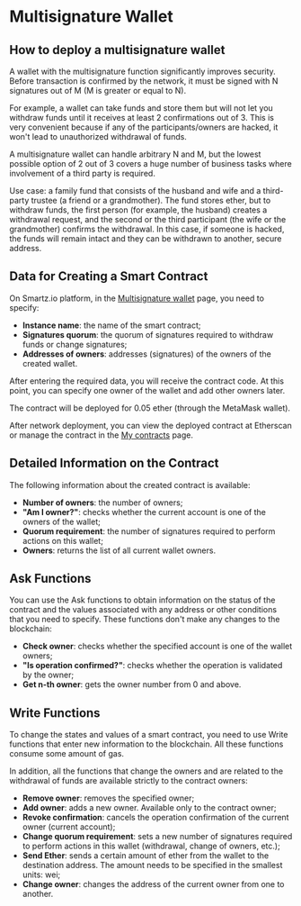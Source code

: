 # Multisignature Wallet
## How to deploy a multisignature wallet

A wallet with the multisignature function significantly improves security. Before transaction is confirmed by the network, it must be signed with N signatures out of M (M is greater or equal to N).

For example, a wallet can take funds and store them but will not let you withdraw funds until it receives at least 2 confirmations out of 3. This is very convenient because if any of the participants/owners are hacked, it won't lead to unauthorized withdrawal of funds.

A multisignature wallet can handle arbitrary N and M, but the lowest possible option of 2 out of 3 covers a huge number of business tasks where involvement of a third party is required.

Use case: a family fund that consists of the husband and wife and a third-party trustee (a friend or a grandmother). The fund stores ether, but to withdraw funds, the first person (for example, the husband) creates a withdrawal request, and the second or the third participant (the wife or the grandmother) confirms the withdrawal. In this case, if someone is hacked, the funds will remain intact and they can be withdrawn to another, secure address.

## Data for Creating a Smart Contract

On Smartz.io platform, in the [Multisignature wallet](https://smartz.io/deploy/5aaa7aa2ab3d71000bd0c69f) page, you need to specify:

* **Instance name**: the name of the smart contract;
* **Signatures quorum**: the quorum of signatures required to withdraw funds or change signatures;
* **Addresses of owners**: addresses (signatures) of the owners of the created wallet.

After entering the required data, you will receive the contract code. At this point, you can specify one owner of the wallet and add other owners later.

The contract will be deployed for 0.05 ether (through the MetaMask wallet).

After network deployment, you can view the deployed contract at Etherscan or manage the contract in the [My contracts](https://smartz.io/deploy/5aaa7aa2ab3d71000bd0c69f) page.

## Detailed Information on the Contract

The following information about the created contract is available:

* **Number of owners**: the number of owners;
* **"Am I owner?"**: checks whether the current account is one of the owners of the wallet;
* **Quorum requirement**: the number of signatures required to perform actions on this wallet;
* **Owners**: returns the list of all current wallet owners.

## Ask Functions

You can use the Ask functions to obtain information on the status of the contract and the values associated with any address or other conditions that you need to specify. These functions don't make any changes to the blockchain:

* **Check owner**: checks whether the specified account is one of the wallet owners;
* **"Is operation confirmed?"**: checks whether the operation is validated by the owner;
* **Get n-th owner**: gets the owner number from 0 and above.

## Write Functions

To change the states and values of a smart contract, you need to use Write functions that enter new information to the blockchain. All these functions consume some amount of gas.

In addition, all the functions that change the owners and are related to the withdrawal of funds are available strictly to the contract owners:

* **Remove owner**: removes the specified owner;
* **Add owner**: adds a new owner. Available only to the contract owner;
* **Revoke confirmation**: cancels the operation confirmation of the current owner (current account);
* **Change quorum requirement**: sets a new number of signatures required to perform actions in this wallet (withdrawal, change of owners, etc.);
* **Send Ether**: sends a certain amount of ether from the wallet to the destination address. The amount needs to be specified in the smallest units: wei;
* **Change owner**: changes the address of the current owner from one to another.
